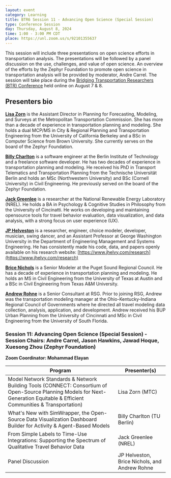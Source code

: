 ```yaml
---
layout: event
category: Learning
title: BTR6 Session 11 - Advancing Open Science (Special Session)
type: Conference Session
day: Thursday, August 8, 2024
time: 1:00 - 3:00 PM CDT
place: https://unl.zoom.us/s/92101355637
---
```


This session will include three presentations on open science efforts in transportation analysis. The presentations will be followed by a panel discussion on the use, challenges, and value of open science. An overview of the efforts by the Zephyr Foundation to promote open science in transportation analysis will be provided by moderator, Andre Carrel. The session will take place during the [Bridging Transportation Researchers (BTR) Conference](https://bridgingtransport.org/) held online on August 7 & 8.
 
## Presenters bio

**[Lisa Zorn](https://www.linkedin.com/in/lisazorn/)** is the Assistant Director in Planning for Forecasting, Modeling, and Surveys at the Metropolitan Transportation Commission. She has more than a decade of experience in transportation planning and modeling. She holds a dual MCP/MS in City & Regional Planning and Transportation Engineering from the University of California Berkeley and a BSc in Computer Science from Brown University. She currently serves on the board of the Zephyr Foundation.

**[Billy Charlton](https://www.linkedin.com/in/billy-charlton/)** is a software engineer at the Berlin Institute of Technology and a freelance software developer. He has two decades of experience in transportation planning and modeling. He received his PhD in Transport Telematics and Transportation  Planning from the Technische Universität Berlin and holds an MSc (Northwestern University) and BSc (Cornell University) in Civil Engineering. He previously served on the board of the Zephyr Foundation.

**[Jack Greenlee](https://www.linkedin.com/in/jackgreenlee/)** is a researcher at the National Renewable Energy Laboratory (NREL). He holds a BA in Psychology & Cognitive Studies in Philosophy from the University of Cincinatti. He works on developing and maintaining opensource tools for travel behavior evaluation, data visualization, and data analysis, with a strong focus on user experience (UX).</p>

**[JP Helveston](https://www.linkedin.com/in/jhelvy/)** is a researcher, engineer, choice modeler,  developer, musician, swing dancer, and an Assistant Professor at George Washington University in the Department of Engineering Management and Systems Engineering. He has consistently made his code, data, and papers openly available on his research website: [https://www.jhelvy.com/research](https://www.jhelvy.com/research)

**[Brice Nichols](https://www.linkedin.com/in/brice-nichols-1b43422a/)** is a Senior Modeler at the Puget Sound Regional Council. He has a decade of experience in transportation planning and modeling. He holds an MS in Civil Engineering from the University of Texas at Austin and a BSc in Civil Engineering from Texas A&M University.

**[Andrew Rohne](https://www.linkedin.com/in/andrewrohne/)** is a Senior Consultant at RSG. Prior to joining RSG, Andrew was the transportation modeling manager at the Ohio-Kentucky-Indiana Regional Council of Governments where he directed all travel modeling data collection, analysis, application, and development. Andrew received his BUP Urban Planning from the University of Cincinnati and MSc in Civil Engineering from the University of South Florida.

### Session 11: Advancing Open Science (Special Session) - Session Chairs: Andre Carrel, Jason Hawkins, Jawad Hoque, Xuesong Zhou (Zephyr Foundation)

**Zoom Coordinator: Mohammad Elayan**

| Program | Presenter(s) |
| ------- | ------------ |
| Model Network Standards & Network Building Tools (CONNECT: Consortium of Open-Source Planning Models for Next-Generation Equitable & Efficient Communities & Transportation) | Lisa Zorn (MTC) |
| What's New with SimWrapper, the Open-Source Data Visualization Dashboard Builder for Activity & Agent-Based Models | Billy Charlton (TU Berlin) |
| From Simple Labels to Time-Use Integrations: Supporting the Spectrum of Qualitative Travel Behavior Data | Jack Greenlee (NREL) |
| Panel Discussion | JP Helveston, Brice Nichols, and Andrew Rohne |
